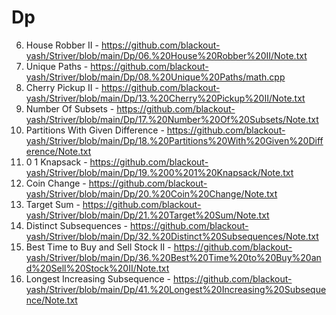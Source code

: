 # Dp

06. House Robber II - https://github.com/blackout-yash/Striver/blob/main/Dp/06.%20House%20Robber%20II/Note.txt
08. Unique Paths - https://github.com/blackout-yash/Striver/blob/main/Dp/08.%20Unique%20Paths/math.cpp
13. Cherry Pickup II - https://github.com/blackout-yash/Striver/blob/main/Dp/13.%20Cherry%20Pickup%20II/Note.txt
17. Number Of Subsets - https://github.com/blackout-yash/Striver/blob/main/Dp/17.%20Number%20Of%20Subsets/Note.txt
18. Partitions With Given Difference - https://github.com/blackout-yash/Striver/blob/main/Dp/18.%20Partitions%20With%20Given%20Difference/Note.txt
19. 0 1 Knapsack - https://github.com/blackout-yash/Striver/blob/main/Dp/19.%200%201%20Knapsack/Note.txt
20. Coin Change - https://github.com/blackout-yash/Striver/blob/main/Dp/20.%20Coin%20Change/Note.txt
21. Target Sum - https://github.com/blackout-yash/Striver/blob/main/Dp/21.%20Target%20Sum/Note.txt
32. Distinct Subsequences - https://github.com/blackout-yash/Striver/blob/main/Dp/32.%20Distinct%20Subsequences/Note.txt
36. Best Time to Buy and Sell Stock II - https://github.com/blackout-yash/Striver/blob/main/Dp/36.%20Best%20Time%20to%20Buy%20and%20Sell%20Stock%20II/Note.txt
41. Longest Increasing Subsequence - https://github.com/blackout-yash/Striver/blob/main/Dp/41.%20Longest%20Increasing%20Subsequence/Note.txt
